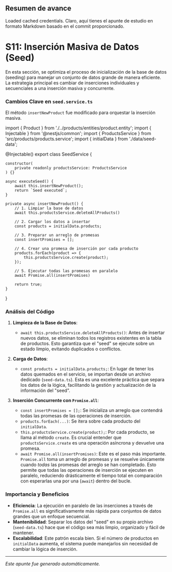 ## Resumen de avance
Loaded cached credentials.
Claro, aquí tienes el apunte de estudio en formato Markdown basado en el commit proporcionado.

# S11: Inserción Masiva de Datos (Seed)

En esta sección, se optimiza el proceso de inicialización de la base de datos (seeding) para manejar un conjunto de datos grande de manera eficiente. La estrategia principal es cambiar de inserciones individuales y secuenciales a una inserción masiva y concurrente.

### Cambios Clave en `seed.service.ts`

El método `insertNewProduct` fue modificado para orquestar la inserción masiva.

import { Product } from './../products/entities/product.entity';
import { Injectable } from '@nestjs/common';
import { ProductsService } from 'src/products/products.service';
import { initialData } from './data/seed-data';

@Injectable()
export class SeedService {
	
	constructor(
		private readonly productsService: ProductsService
	) {}

	async executeSeed() {
		await this.insertNewProduct();
		return `Seed executed`;
	}

	private async insertNewProduct() {
		// 1. Limpiar la base de datos
		await this.productsService.deleteAllProducts()

		// 2. Cargar los datos a insertar
		const products = initialData.products;

		// 3. Preparar un arreglo de promesas
		const insertPromises = [];

		// 4. Crear una promesa de inserción por cada producto
		products.forEach(product => {
			this.productsService.create(product);
		});

		// 5. Ejecutar todas las promesas en paralelo
		await Promise.all(insertPromises)

		return true;
	}
}

### Análisis del Código

1.  **Limpieza de la Base de Datos**:
    *   `await this.productsService.deleteAllProducts()`: Antes de insertar nuevos datos, se eliminan todos los registros existentes en la tabla de productos. Esto garantiza que el "seed" se ejecute sobre un estado limpio, evitando duplicados o conflictos.

2.  **Carga de Datos**:
    *   `const products = initialData.products;`: En lugar de tener los datos quemados en el servicio, se importan desde un archivo dedicado (`seed-data.ts`). Esta es una excelente práctica que separa los datos de la lógica, facilitando la gestión y actualización de la información del "seed".

3.  **Inserción Concurrente con `Promise.all`**:
    *   `const insertPromises = [];`: Se inicializa un arreglo que contendrá todas las promesas de las operaciones de inserción.
    *   `products.forEach(...)`: Se itera sobre cada producto del `initialData`.
    *   `this.productsService.create(product);`: Por cada producto, se llama al método `create`. Es crucial entender que `productsService.create` es una operación asíncrona y devuelve una promesa.
    *   `await Promise.all(insertPromises)`: Este es el paso más importante. `Promise.all` toma un arreglo de promesas y se resuelve únicamente cuando *todas* las promesas del arreglo se han completado. Esto permite que todas las operaciones de inserción se ejecuten en paralelo, reduciendo drásticamente el tiempo total en comparación con esperarlas una por una (`await`) dentro del bucle.

### Importancia y Beneficios

*   **Eficiencia**: La ejecución en paralelo de las inserciones a través de `Promise.all` es significativamente más rápida para conjuntos de datos grandes que un enfoque secuencial.
*   **Mantenibilidad**: Separar los datos del "seed" en su propio archivo (`seed-data.ts`) hace que el código sea más limpio, organizado y fácil de mantener.
*   **Escalabilidad**: Este patrón escala bien. Si el número de productos en `initialData` aumenta, el sistema puede manejarlos sin necesidad de cambiar la lógica de inserción.

---
*Este apunte fue generado automáticamente.*
